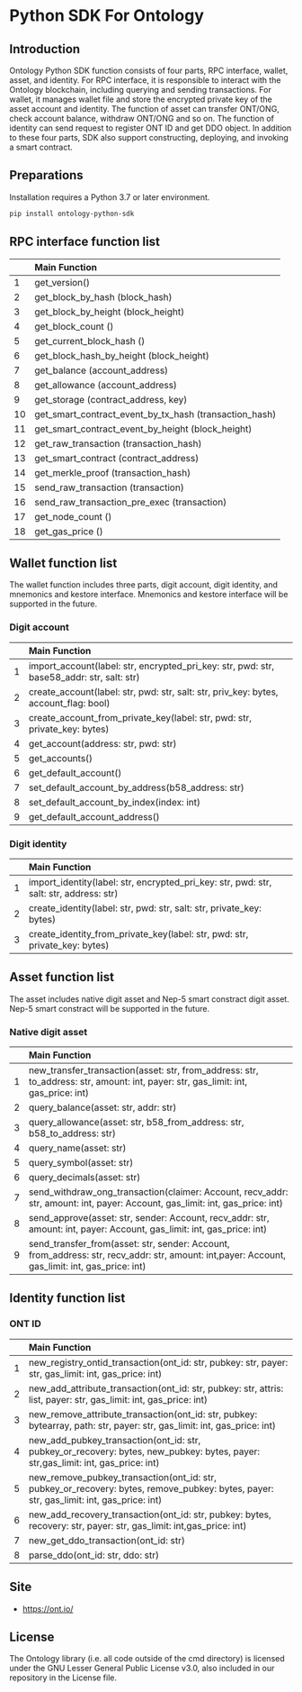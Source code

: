 # Python SDK For Ontology

## Introduction

Ontology Python SDK function consists of four parts, RPC interface, wallet, asset, and identity. For RPC interface, it is responsible to interact with the Ontology blockchain, including querying and sending transactions. For wallet, it manages wallet file and store the encrypted private key of the asset account and identity. The function of asset can transfer ONT/ONG, check account balance, withdraw ONT/ONG and so on. The function of identity can send request to register ONT ID and get DDO object. In addition to these four parts, SDK also support constructing, deploying, and invoking a smart contract. 

## Preparations


Installation requires a Python 3.7 or later environment.

```bash
pip install ontology-python-sdk
```

## RPC interface function list

 |      | Main   Function                                        |
 | :--- | :----------------------------------------------------- |
 | 1    | get_version()                                          |
 | 2    | get_block_by_hash (block_hash)                         |
 | 3    | get_block_by_height (block_height)                     |
 | 4    | get_block_count ()                                     |
 | 5    | get_current_block_hash ()                              |
 | 6    | get_block_hash_by_height (block_height)                |
 | 7    | get_balance (account_address)                          |
 | 8    | get_allowance (account_address)                        |
 | 9    | get_storage (contract_address, key)                    |
 | 10   | get_smart_contract_event_by_tx_hash (transaction_hash) |
 | 11   | get_smart_contract_event_by_height (block_height)      |
 | 12   | get_raw_transaction (transaction_hash)                 |
 | 13   | get_smart_contract (contract_address)                  |
 | 14   | get_merkle_proof (transaction_hash)                    |
 | 15   | send_raw_transaction (transaction)                     |
 | 16   | send_raw_transaction_pre_exec (transaction)            |
 | 17   | get_node_count ()                                      |
 | 18   | get_gas_price ()                                       |

## Wallet function list

The wallet function includes three parts, digit account, digit identity, and mnemonics and kestore interface. Mnemonics and kestore interface will be supported in the future.

### Digit account

 |      | Main   Function                                                                           |
 | :--- | :---------------------------------------------------------------------------------------- |
 | 1    | import_account(label: str, encrypted_pri_key: str, pwd: str, base58_addr: str, salt: str) |
 | 2    | create_account(label: str, pwd: str, salt: str, priv_key: bytes, account_flag: bool)      |
 | 3    | create_account_from_private_key(label: str, pwd: str, private_key: bytes)                 |
 | 4    | get_account(address: str, pwd: str)                                                       |
 | 5    | get_accounts()                                                                            |
 | 6    | get_default_account()                                                                     |
 | 7    | set_default_account_by_address(b58_address: str)                                          |
 | 8    | set_default_account_by_index(index: int)                                                  |
 | 9    | get_default_account_address()                                                             |

### Digit identity

 |      | Main   Function                                                                        |
 | :--- | :------------------------------------------------------------------------------------- |
 | 1    | import_identity(label: str, encrypted_pri_key: str, pwd: str, salt: str, address: str) |
 | 2    | create_identity(label: str, pwd: str, salt: str, private_key: bytes)                   |
 | 3    | create_identity_from_private_key(label: str, pwd: str, private_key: bytes)             |

## Asset function list

The asset includes native digit asset and Nep-5 smart constract digit asset. Nep-5 smart constract will be supported in the future.

### Native digit asset


 |      | Main   Function                                                                                                                                |
 | :--- | :--------------------------------------------------------------------------------------------------------------------------------------------- |
 | 1    | new_transfer_transaction(asset: str, from_address: str, to_address: str, amount: int, payer: str, gas_limit: int, gas_price: int)              |
 | 2    | query_balance(asset: str, addr: str)                                                                                                           |
 | 3    | query_allowance(asset: str, b58_from_address: str, b58_to_address: str)                                                                        |
 | 4    | query_name(asset: str)                                                                                                                         |
 | 5    | query_symbol(asset: str)                                                                                                                       |
 | 6    | query_decimals(asset: str)                                                                                                                     |
 | 7    | send_withdraw_ong_transaction(claimer: Account, recv_addr: str, amount: int, payer: Account, gas_limit: int, gas_price: int)                   |
 | 8    | send_approve(asset: str, sender: Account, recv_addr: str, amount: int, payer: Account, gas_limit: int, gas_price: int)                         |
 | 9    | send_transfer_from(asset: str, sender: Account, from_address: str, recv_addr: str, amount: int,payer: Account, gas_limit: int, gas_price: int) |
 
## Identity function list 

### ONT ID

 |      | Main   Function                                                                                                                         |
 | :--- | :-------------------------------------------------------------------------------------------------------------------------------------- |
 | 1    | new_registry_ontid_transaction(ont_id: str, pubkey: str, payer: str, gas_limit: int, gas_price: int)                                    |
 | 2    | new_add_attribute_transaction(ont_id: str, pubkey: str, attris: list, payer: str, gas_limit: int, gas_price: int)                       |
 | 3    | new_remove_attribute_transaction(ont_id: str, pubkey: bytearray, path: str, payer: str, gas_limit: int, gas_price: int)                 |
 | 4    | new_add_pubkey_transaction(ont_id: str, pubkey_or_recovery: bytes, new_pubkey: bytes, payer: str,gas_limit: int, gas_price: int)        |
 | 5    | new_remove_pubkey_transaction(ont_id: str, pubkey_or_recovery: bytes, remove_pubkey: bytes, payer: str, gas_limit: int, gas_price: int) |
 | 6    | new_add_recovery_transaction(ont_id: str, pubkey: bytes, recovery: str, payer: str, gas_limit: int,gas_price: int)                      |
 | 7    | new_get_ddo_transaction(ont_id: str)                                                                                                    |
 | 8    | parse_ddo(ont_id: str, ddo: str)                                                                                                        |

## Site

* https://ont.io/

## License

The Ontology library (i.e. all code outside of the cmd directory) is licensed under the GNU Lesser General Public License v3.0, also included in our repository in the License file.
